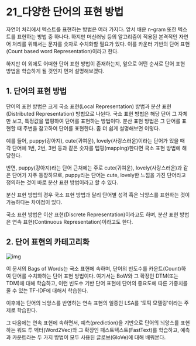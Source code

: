 # 21_다양한 단어의 표현 방법

자연어 처리에서 텍스트를 표현하는 방법은 여러 가지다. 앞서 배운 n-gram 또한 텍스트를 표현하는 방법 중 하나다. 하지만 머신러닝 등의 알고리즘이 적용된 본격적인 자연어 처리를 위해서는 문자를 숫자로 수치화할 필요가 있다. 이를 카운터 기반의 단어 표현(Count based word Representation)이라고 한다. 

하지만 이 외에도 어떠한 단어 표현 방법이 존재하는지, 앞으로 어떤 순서로 단어 표현 방법을 학습하게 될 것인지 먼저 설명해보겠다. 



## 1. 단어의 표현 방법

단어의 표현 방법은 크게 국소 표현(Local Representation) 방법과 분산 표현(Distributed Representation) 방법으로 나뉜다. 국소 표현 방법은 해당 단어 그 자체만 보고, 특정값을 맵핑하여 단어를 표현하는 방법이다. 분산 표현 방법은 그 단어를 표현할 때 주변을 참고하여 단어를 표현한다. 좀 더 쉽게 설명해보면 이렇다. 

예를 들어, puppy(강아지), cute(귀여운), lovely(사랑스러운)이라는 단어가 있을 때 각 단어에 1번, 2번, 3번 등과 같은 숫자를 맵핑(mapping)한다면 국소 표현 방법에 해당한다. <br>

반면, puppy(강아지)라는 단어 근처에는 주로 cute(귀여운), lovely(사랑스러운)과 같은 단어가 자주 등장하므로, puppy라는 단어는 cute, lovely한 느낌을 가진 단어라고 정의하는 것이 바로 분산 표현 방법이라고 할 수 있다. <br>

분산 표현 방법의 경우 국소 표현 방법과 달리 단어별 성격 혹은 늬앙스를 표현하는 것이 가능하다는 차이점이 있다.<br>

국소 표현 방법은 이산 표현(Discrete Representation)이라고도 하며, 분산 표현 방법은 연속 표현(Continuous Representation)이라고도 한다. <br>



## 2. 단어 표현의 카테고리화

![img](https://wikidocs.net/images/page/31767/wordrepresentation.PNG)

이 문서의 Bags of Words는 국소 표현에 속하며, 단어의 빈도수를 카운트(Count)하여 단어를 수치화하는 단어 표현 방법이다. 여기서는 BoW와 그 확장인 DTM(또는 TDM)에 대해 학습하고, 이런 빈도수 기반 단어 표현에 단어의 중요도에 따른 가중치를 줄 수 있는 TF-IDF에 대해서 학습한다. <br>

이후에는 단어의 늬앙스를 반영하는 연속 표현의 일종인 LSA를 '토픽 모델링'이라는 주제로 학습한다. <br>

그 다음에는 연속 표현에 속하면서, 예측(prediction)을 기반으로 단어의 늬앙스를 표현하는 워드 투 벡터(Word2Vec)와 그 확장인 패스트텍스트(FastText)를 학습하고, 예측과 카운트라는 두 가지 방법이 모두 사용된 글로브(GloVe)에 대해 배워본다.